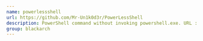 ```yaml
---
name: powerlessshell
url: https://github.com/Mr-Un1k0d3r/PowerLessShell
description: PowerShell command without invoking powershell.exe. URL : https://github.com/Mr-Un1k0d3r/PowerLessShell Groups : blackarch blackarch-windows
group: blackarch
---
```

